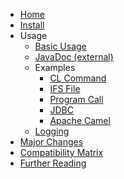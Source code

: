 <!-- docs/_sidebar.md -->
* [Home](/)
* [Install](INSTALL.md)
* Usage
   * [Basic Usage](usage/BASIC_USAGE.md)
   * [JavaDoc (external)](https://javadoc.io/doc/net.sf.jt400/jt400)
   * Examples
      * [CL Command](usage/examples/CL_COMMAND.md)
      * [IFS File](usage/examples/IFS_FILE.md)
      * [Program Call](usage/examples/PROGRAM_CALL.md)
      * [JDBC](usage/examples/JDBC.md)
      * [Apache Camel](usage/examples/JDBC.md)
   * [Logging](usage/logging/LOGGING.md)
* [Major Changes](MAJOR_CHANGES.md)
* [Compatibility Matrix](COMPAT_MATRIX.md)
* [Further Reading](FURTHER_READING.md)
